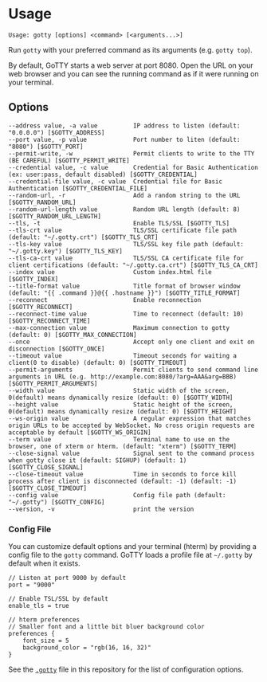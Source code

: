 # Usage

```
Usage: gotty [options] <command> [<arguments...>]
```

Run `gotty` with your preferred command as its arguments (e.g. `gotty top`).

By default, GoTTY starts a web server at port 8080. Open the URL on your web browser and you can see the running command as if it were running on your terminal.

## Options

```
--address value, -a value          IP address to listen (default: "0.0.0.0") [$GOTTY_ADDRESS]
--port value, -p value             Port number to liten (default: "8080") [$GOTTY_PORT]
--permit-write, -w                 Permit clients to write to the TTY (BE CAREFUL) [$GOTTY_PERMIT_WRITE]
--credential value, -c value       Credential for Basic Authentication (ex: user:pass, default disabled) [$GOTTY_CREDENTIAL]
--credential-file value, -c value  Credential file for Basic Authentication [$GOTTY_CREDENTIAL_FILE]
--random-url, -r                   Add a random string to the URL [$GOTTY_RANDOM_URL]
--random-url-length value          Random URL length (default: 8) [$GOTTY_RANDOM_URL_LENGTH]
--tls, -t                          Enable TLS/SSL [$GOTTY_TLS]
--tls-crt value                    TLS/SSL certificate file path (default: "~/.gotty.crt") [$GOTTY_TLS_CRT]
--tls-key value                    TLS/SSL key file path (default: "~/.gotty.key") [$GOTTY_TLS_KEY]
--tls-ca-crt value                 TLS/SSL CA certificate file for client certifications (default: "~/.gotty.ca.crt") [$GOTTY_TLS_CA_CRT]
--index value                      Custom index.html file [$GOTTY_INDEX]
--title-format value               Title format of browser window (default: "{{ .command }}@{{ .hostname }}") [$GOTTY_TITLE_FORMAT]
--reconnect                        Enable reconnection [$GOTTY_RECONNECT]
--reconnect-time value             Time to reconnect (default: 10) [$GOTTY_RECONNECT_TIME]
--max-connection value             Maximum connection to gotty (default: 0) [$GOTTY_MAX_CONNECTION]
--once                             Accept only one client and exit on disconnection [$GOTTY_ONCE]
--timeout value                    Timeout seconds for waiting a client(0 to disable) (default: 0) [$GOTTY_TIMEOUT]
--permit-arguments                 Permit clients to send command line arguments in URL (e.g. http://example.com:8080/?arg=AAA&arg=BBB) [$GOTTY_PERMIT_ARGUMENTS]
--width value                      Static width of the screen, 0(default) means dynamically resize (default: 0) [$GOTTY_WIDTH]
--height value                     Static height of the screen, 0(default) means dynamically resize (default: 0) [$GOTTY_HEIGHT]
--ws-origin value                  A regular expression that matches origin URLs to be accepted by WebSocket. No cross origin requests are acceptable by default [$GOTTY_WS_ORIGIN]
--term value                       Terminal name to use on the browser, one of xterm or hterm. (default: "xterm") [$GOTTY_TERM]
--close-signal value               Signal sent to the command process when gotty close it (default: SIGHUP) (default: 1) [$GOTTY_CLOSE_SIGNAL]
--close-timeout value              Time in seconds to force kill process after client is disconnected (default: -1) (default: -1) [$GOTTY_CLOSE_TIMEOUT]
--config value                     Config file path (default: "~/.gotty") [$GOTTY_CONFIG]
--version, -v                      print the version
```

### Config File

You can customize default options and your terminal (hterm) by providing a config file to the `gotty` command. GoTTY loads a profile file at `~/.gotty` by default when it exists.

```
// Listen at port 9000 by default
port = "9000"

// Enable TSL/SSL by default
enable_tls = true

// hterm preferences
// Smaller font and a little bit bluer background color
preferences {
    font_size = 5
    background_color = "rgb(16, 16, 32)"
}
```

See the [`.gotty`](https://github.com/yudai/gotty/blob/master/.gotty) file in this repository for the list of configuration options.
